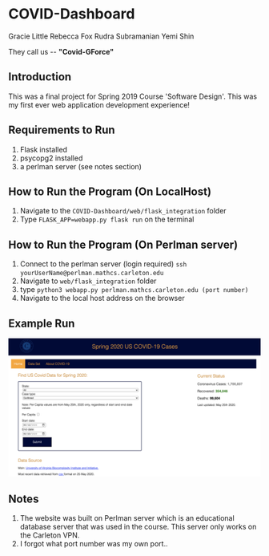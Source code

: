 # COVID-Dashboard

Gracie Little
Rebecca Fox
Rudra Subramanian
Yemi Shin

They call us -- **"Covid-GForce"**

## Introduction

This was a final project for Spring 2019 Course 'Software Design'.
This was my first ever web application development experience! 

## Requirements to Run 
1. Flask installed
2. psycopg2 installed
3. a perlman server (see notes section)

## How to Run the Program (On LocalHost)

1. Navigate to the `COVID-Dashboard/web/flask_integration` folder
2. Type `FLASK_APP=webapp.py flask run` on the terminal

## How to Run the Program (On Perlman server)

1. Connect to the perlman server (login required)
`ssh yourUserName@perlman.mathcs.carleton.edu`
2. Navigate to `web/flask_integration` folder
3. type `python3 webapp.py perlman.mathcs.carleton.edu (port number)`
4. Navigate to the local host address on the browser 

## Example Run 

![main page](main.png)

## Notes
1. The website was built on Perlman server which is an educational database server that was used in the course. This server only works on the Carleton VPN. 
2. I forgot what port number was my own port..


